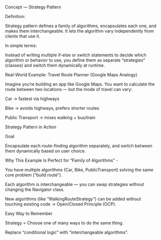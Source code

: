 Concept — Strategy Pattern

Definition:

Strategy pattern defines a family of algorithms, encapsulates each one, and makes them interchangeable.
It lets the algorithm vary independently from clients that use it.

In simple terms: 

Instead of writing multiple if-else or switch statements to decide which algorithm or behavior to use,
you define them as separate “strategies” (classes) and switch them dynamically at runtime.

Real-World Example: Travel Route Planner (Google Maps Analogy)

Imagine you’re building an app like Google Maps.
You want to calculate the route between two locations — but the mode of travel can vary:

Car → fastest via highways

Bike → avoids highways, prefers shorter routes

Public Transport → mixes walking + bus/train

Strategy Pattern in Action

Goal

Encapsulate each route-finding algorithm separately, and switch between them dynamically based on user choice.

Why This Example Is Perfect for “Family of Algorithms” -

You have multiple algorithms (Car, Bike, PublicTransport) solving the same core problem (“build route”).

Each algorithm is interchangeable — you can swap strategies without changing the Navigator class.

New algorithms (like “WalkingRouteStrategy”) can be added without touching existing code → Open/Closed Principle (OCP).

Easy Way to Remember

Strategy = Choose one of many ways to do the same thing.

Replace “conditional logic” with “interchangeable algorithms”.
